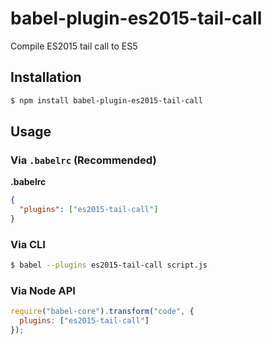 # babel-plugin-es2015-tail-call

Compile ES2015 tail call to ES5

## Installation

```sh
$ npm install babel-plugin-es2015-tail-call
```

## Usage

### Via `.babelrc` (Recommended)

**.babelrc**

```json
{
  "plugins": ["es2015-tail-call"]
}
```

### Via CLI

```sh
$ babel --plugins es2015-tail-call script.js
```

### Via Node API

```javascript
require("babel-core").transform("code", {
  plugins: ["es2015-tail-call"]
});
```
